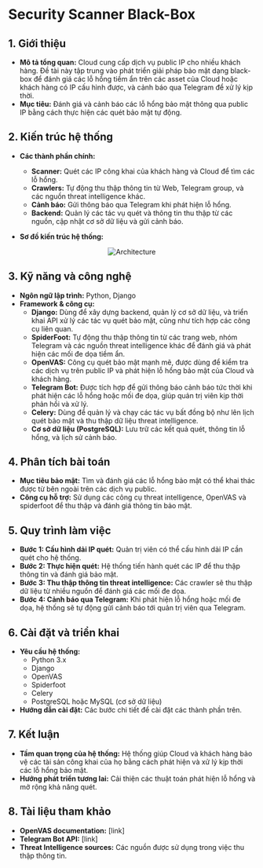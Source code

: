 # Security Scanner Black-Box 
## 1. Giới thiệu
- **Mô tả tổng quan:** Cloud cung cấp dịch vụ public IP cho nhiều khách hàng. Đề tài này tập trung vào phát triển giải pháp bảo mật dạng black-box để đánh giá các lỗ hổng tiềm ẩn trên các asset của Cloud hoặc khách hàng có IP cấu hình được, và cảnh báo qua Telegram để xử lý kịp thời.
- **Mục tiêu:** Đánh giá và cảnh báo các lỗ hổng bảo mật thông qua public IP bằng cách thực hiện các quét bảo mật tự động.
  
## 2. Kiến trúc hệ thống
- **Các thành phần chính:**
  - **Scanner:** Quét các IP công khai của khách hàng và  Cloud để tìm các lỗ hổng.
  - **Crawlers:** Tự động thu thập thông tin từ Web, Telegram group, và các nguồn threat intelligence khác.
  - **Cảnh báo:** Gửi thông báo qua Telegram khi phát hiện lỗ hổng.
  - **Backend:** Quản lý các tác vụ quét và thông tin thu thập từ các nguồn, cập nhật cơ sở dữ liệu và gửi cảnh báo.

- **Sơ đồ kiến trúc hệ thống:** 
<div style="text-align: center;">
    <img src="./images/VDT_P2_Architec.drawio-5.png" style="" alt="Architecture"/>
</div>

## 3. Kỹ năng và công nghệ
- **Ngôn ngữ lập trình:** Python, Django
- **Framework & công cụ:** 
  - **Django:** Dùng để xây dựng backend, quản lý cơ sở dữ liệu, và triển khai API xử lý các tác vụ quét bảo mật, cũng như tích hợp các công cụ liên quan.
  - **SpiderFoot:** Tự động thu thập thông tin từ các trang web, nhóm Telegram và các nguồn threat intelligence khác để đánh giá và phát hiện các mối đe dọa tiềm ẩn.
  - **OpenVAS:** Công cụ quét bảo mật mạnh mẽ, được dùng để kiểm tra các dịch vụ trên public IP và phát hiện lỗ hổng bảo mật của Cloud và khách hàng.
  - **Telegram Bot:** Được tích hợp để gửi thông báo cảnh báo tức thời khi phát hiện các lỗ hổng hoặc mối đe dọa, giúp quản trị viên kịp thời phản hồi và xử lý.
  - **Celery:** Dùng để quản lý và chạy các tác vụ bất đồng bộ như lên lịch quét bảo mật và thu thập dữ liệu threat intelligence.
  - **Cơ sở dữ liệu (PostgreSQL):** Lưu trữ các kết quả quét, thông tin lỗ hổng, và lịch sử cảnh báo.


## 4. Phân tích bài toán
- **Mục tiêu bảo mật:** Tìm và đánh giá các lỗ hổng bảo mật có thể khai thác được từ bên ngoài trên các dịch vụ public.
- **Công cụ hỗ trợ:** Sử dụng các công cụ threat intelligence, OpenVAS và spiderfoot để thu thập và đánh giá thông tin bảo mật.

## 5. Quy trình làm việc
- **Bước 1: Cấu hình dải IP quét:** Quản trị viên có thể cấu hình dải IP cần quét cho hệ thống.
- **Bước 2: Thực hiện quét:** Hệ thống tiến hành quét các IP để thu thập thông tin và đánh giá bảo mật.
- **Bước 3: Thu thập thông tin threat intelligence:** Các crawler sẽ thu thập dữ liệu từ nhiều nguồn để đánh giá các mối đe dọa.
- **Bước 4: Cảnh báo qua Telegram:** Khi phát hiện lỗ hổng hoặc mối đe dọa, hệ thống sẽ tự động gửi cảnh báo tới quản trị viên qua Telegram.

## 6. Cài đặt và triển khai
- **Yêu cầu hệ thống:**
  - Python 3.x
  - Django
  - OpenVAS
  - Spiderfoot
  - Celery
  - PostgreSQL hoặc MySQL (cơ sở dữ liệu)
- **Hướng dẫn cài đặt:** Các bước chi tiết để cài đặt các thành phần trên.


## 7. Kết luận
- **Tầm quan trọng của hệ thống:** Hệ thống giúp Cloud và khách hàng bảo vệ các tài sản công khai của họ bằng cách phát hiện và xử lý kịp thời các lỗ hổng bảo mật.
- **Hướng phát triển tương lai:** Cải thiện các thuật toán phát hiện lỗ hổng và mở rộng khả năng quét.

## 8. Tài liệu tham khảo
- **OpenVAS documentation:** [link]
- **Telegram Bot API:** [link]
- **Threat Intelligence sources:** Các nguồn được sử dụng trong việc thu thập thông tin.
